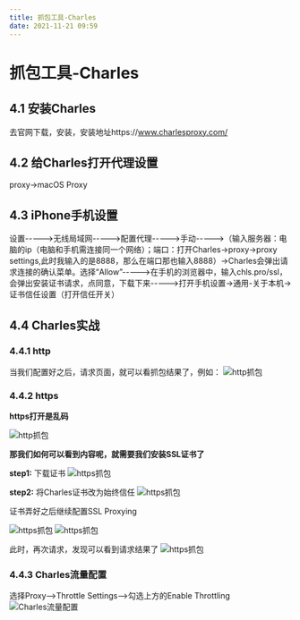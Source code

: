 ```yaml
---
title: 抓包工具-Charles
date: 2021-11-21 09:59
---
```

# 抓包工具-Charles
## 4.1 安装Charles
去官网下载，安装，安装地址https://www.charlesproxy.com/
## 4.2 给Charles打开代理设置
proxy->macOS Proxy
## 4.3 iPhone手机设置
设置----->无线局域网----->配置代理----->手动----->（输入服务器：电脑的ip（电脑和手机需连接同一个网络）；端口：打开Charles->proxy->proxy settings,此时我输入的是8888，那么在端口那也输入8888）->Charles会弹出请求连接的确认菜单。选择“Allow”----->在手机的浏览器中，输入chls.pro/ssl，会弹出安装证书请求，点同意，下载下来----->打开手机设置->通用-关于本机->证书信任设置（打开信任开关）
## 4.4 Charles实战
### 4.4.1 http
当我们配置好之后，请求页面，就可以看抓包结果了，例如：
<img :src="$withBase('/images/zhuabao.png')" alt="http抓包">

### 4.4.2 https
__https打开是乱码__  


<img :src="$withBase('/images/zhuabao2.png')" alt="http抓包">


__那我们如何可以看到内容呢，就需要我们安装SSL证书了__


__step1:__  下载证书
<img :src="$withBase('/images/zhengshu1.png')" alt="https抓包">

__step2:__ 将Charles证书改为始终信任
<img :src="$withBase('/images/zhengshu.png')" alt="https抓包">

证书弄好之后继续配置SSL Proxying 

<img :src="$withBase('/images/zhengshu3.png')" alt="https抓包">
<img :src="$withBase('/images/zhengshu4.png')" alt="https抓包">  

此时，再次请求，发现可以看到请求结果了
<img :src="$withBase('/images/zhengshu5.png')" alt="https抓包">  

### 4.4.3 Charles流量配置
选择Proxy-->Throttle Settings-->勾选上方的Enable Throttling
<img :src="$withBase('/images/xinren1.png')" alt="Charles流量配置">